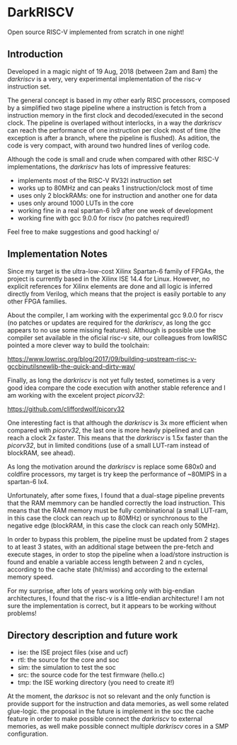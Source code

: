 # DarkRISCV
Open source RISC-V implemented from scratch in one night!

## Introduction

Developed in a magic night of 19 Aug, 2018 (between 2am and 8am) the *darkriscv* 
is a very, very experimental implementation of the risc-v instruction set. 

The general concept is based in my other early RISC processors, composed by a 
simplified two stage pipeline where a instruction is fetch from a instruction memory
in the first clock and decoded/executed in the second clock. The pipeline is
overlaped without interlocks, in a way the *darkriscv* can reach the performance of one 
instruction per clock most of time (the exception is after a branch, where
the pipeline is flushed). As adition, the code is very compact, with around two 
hundred lines of verilog code.

Although the code is small and crude when compared with other RISC-V implementations, 
the *darkriscv* has lots of impressive features:

- implements most of the RISC-V RV32I instruction set
- works up to 80MHz and can peaks 1 instruction/clock most of time
- uses only 2 blockRAMs: one for instruction and another one for data
- uses only around 1000 LUTs in the core
- working fine in a real spartan-6 lx9 after one week of development
- working fine with gcc 9.0.0 for riscv (no patches required!)

Feel free to make suggestions and good hacking! o/

## Implementation Notes

Since my target is the ultra-low-cost Xilinx Spartan-6 family of FPGAs, the project 
is currently based in the Xilinx ISE 14.4 for Linux. However, no explicit references for 
Xilinx elements are done and all logic is inferred directly from Verilog, which means
that the project is easily portable to any other FPGA families.

About the compiler, I am working with the experimental gcc 9.0.0 for riscv (no patches or
updates are required for the *darkriscv*, as long the gcc appears to no use some missing
features). Although is possible use the compiler set available in the oficial risc-v site, 
our colleagues from lowRISC pointed a more clever way to build the toolchain:

https://www.lowrisc.org/blog/2017/09/building-upstream-risc-v-gccbinutilsnewlib-the-quick-and-dirty-way/

Finally, as long the *darkriscv* is not yet fully tested, sometimes is a
very good idea compare the code execution with another stable reference and
I am working with the excelent project *picorv32*:

https://github.com/cliffordwolf/picorv32

One interesting fact is that although the *darkriscv* is 3x more efficient when compared
with *picorv32*, the last one is more heavly pipelined and can reach a clock
2x faster. This means that the *darkriscv* is 1.5x faster than the *picorv32*, but 
in limited conditions (use of a small LUT-ram instead of blockRAM, see ahead).

As long the motivation around the *darkriscv* is replace some 680x0 and coldfire 
processors, my target is try keep the performance of ~80MIPS in a spartan-6 lx4.

Unfortunately, after some fixes, I found that a dual-stage pipeline prevents
that the RAM memmory can be handled correctly the load instruction. This
means that the RAM memory must be fully combinational (a small LUT-ram, in this case the 
clock can reach up to 80MHz) or synchronous to the  negative edge (blockRAM, in this case
the clock can reach only 50MHz). 

In order to bypass this problem, the pipeline must be updated from 2 stages
to at least 3 states, with an additional stage between the pre-fetch and
execute stages, in order to stop the pipeline when a load/store instruction
is found and enable a variable access length between 2 and n cycles, according
to the cache state (hit/miss) and according to the external memory speed.

For my surprise, after lots of years working only with big-endian architectures, I found 
that the risc-v is a little-endian architecture! I am not sure the implementation is correct, 
but it appears to be working without problems!

## Directory description and future work

- ise: the ISE project files (xise and ucf)
- rtl: the source for the core and soc
- sim: the simulation to test the soc
- src: the source code for the test firmware (hello.c)
- tmp: the ISE working directory (you need to create it!)

At the moment, the *darksoc* is not so relevant and the only function is
provide support for the instruction and data memories, as well some related
glue-logic. the proposal in the future is implement in the soc the cache feature
in order to make possible connect the *darkriscv* to external memories, as well
make possible connect multiple *darkriscv* cores in a SMP configuration.
